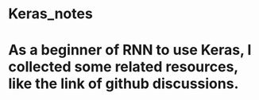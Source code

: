 # Keras_notes

# As a beginner of RNN to use Keras, I collected some related resources, like the link of github discussions.
